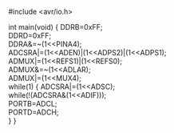#include <avr/io.h>

int main(void)
{
    DDRB=0xFF;                                                                              
    DDRD=0xFF;                                                                                  
    DDRA&=~(1<<PINA4);                                                                          
    ADCSRA|=(1<<ADEN)|(1<<ADPS2)|(1<<ADPS1);                                                    
    ADMUX|=(1<<REFS1)|(1<<REFS0);                                                               
    ADMUX&=~(1<<ADLAR);                                                                         
    ADMUX|=(1<<MUX4);                                                                           
    while(1)
    {
        ADCSRA|=(1<<ADSC);                                                                      
        while(!(ADCSRA&(1<<ADIF)));                                                            
        PORTB=ADCL;                                                                            
        PORTD=ADCH;                                                                            
    }
} 
